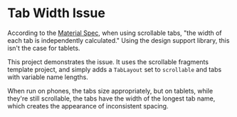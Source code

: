 # Tab Width Issue

According to the [Material Spec](https://material.google.com/components/tabs.html#tabs-specs), when using scrollable tabs, "the width of each tab is independently calculated."  Using the design support library, this isn't the case for tablets.

This project demonstrates the issue.  It uses the scrollable fragments template project, and simply adds a `TabLayout` set to `scrollable` and tabs with variable name lengths.

When run on phones, the tabs size appropriately, but on tablets, while they're still scrollable, the tabs have the width of the longest tab name, which creates the appearance of inconsistent spacing.